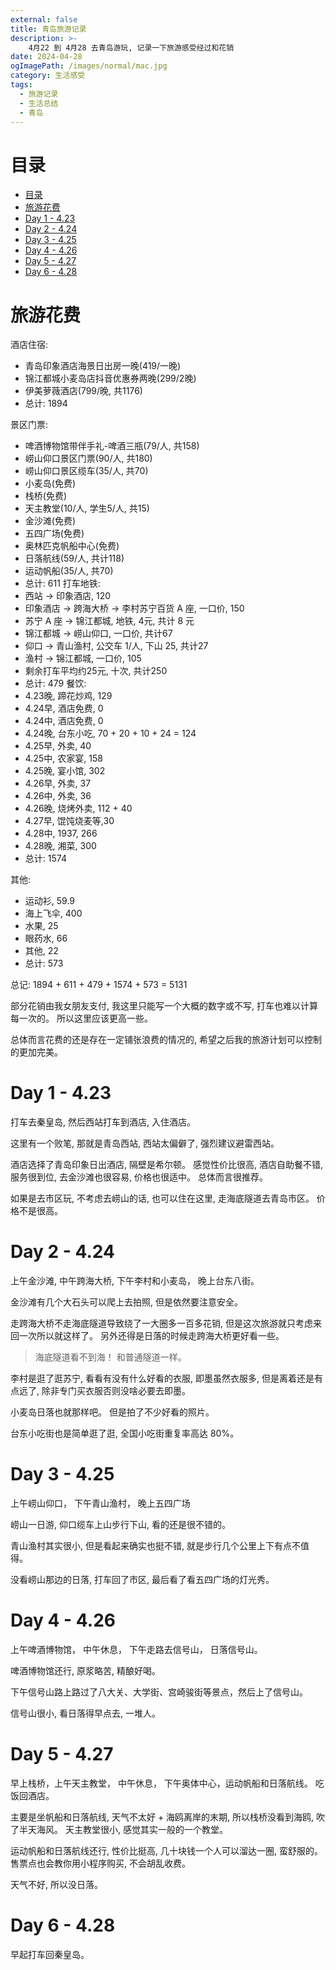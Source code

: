 ```yaml
---
external: false
title: 青岛旅游记录
description: >-
    4月22 到 4月28 去青岛游玩, 记录一下旅游感受经过和花销
date: 2024-04-28
ogImagePath: /images/normal/mac.jpg
category: 生活感受
tags:
  - 旅游记录
  - 生活总结
  - 青岛
---
```


# 目录

- [目录](#目录)
- [旅游花费](#旅游花费)
- [Day 1 - 4.23](#day-1---423)
- [Day 2 - 4.24](#day-2---424)
- [Day 3 - 4.25](#day-3---425)
- [Day 4 - 4.26](#day-4---426)
- [Day 5 - 4.27](#day-5---427)
- [Day 6 - 4.28](#day-6---428)


# 旅游花费

酒店住宿: 
 - 青岛印象酒店海景日出房一晚(419/一晚)
 - 锦江都城小麦岛店抖音优惠券两晚(299/2晚)
 - 伊美萝薇酒店(799/晚, 共1176)
 - 总计: 1894

景区门票: 
 - 啤酒博物馆带伴手礼-啤酒三瓶(79/人, 共158)
 - 崂山仰口景区门票(90/人, 共180)
 - 崂山仰口景区缆车(35/人, 共70)
 - 小麦岛(免费)
 - 栈桥(免费)
 - 天主教堂(10/人, 学生5/人, 共15)
 - 金沙滩(免费)
 - 五四广场(免费)
 - 奥林匹克帆船中心(免费)
 - 日落航线(59/人, 共计118)
 - 运动帆船(35/人, 共70)
 - 总计: 611
打车地铁:
 - 西站 -> 印象酒店, 120
 - 印象酒店 -> 跨海大桥 -> 李村苏宁百货 A 座, 一口价, 150
 - 苏宁 A 座 -> 锦江都城, 地铁, 4元, 共计 8 元
 - 锦江都城 -> 崂山仰口, 一口价, 共计67
 - 仰口 -> 青山渔村, 公交车 1/人, 下山 25, 共计27
 - 渔村 -> 锦江都城, 一口价, 105
 - 剩余打车平均约25元, 十次, 共计250
 - 总计: 479
餐饮:
 - 4.23晚, 蹄花炒鸡, 129
 - 4.24早, 酒店免费, 0
 - 4.24中, 酒店免费, 0
 - 4.24晚, 台东小吃, 70 + 20  + 10 + 24 = 124
 - 4.25早, 外卖, 40
 - 4.25中, 农家宴, 158
 - 4.25晚, 宴小馆, 302
 - 4.26早, 外卖, 37
 - 4.26中, 外卖, 36
 - 4.26晚, 烧烤外卖, 112 + 40
 - 4.27早, 馄饨烧麦等,30
 - 4.28中, 1937, 266
 - 4.28晚, 湘菜, 300
 - 总计: 1574

其他:
 - 运动衫, 59.9
 - 海上飞伞, 400
 - 水果, 25
 - 眼药水, 66
 - 其他, 22
 - 总计: 573

总记: 1894 + 611 + 479 + 1574 + 573 = 5131

部分花销由我女朋友支付, 我这里只能写一个大概的数字或不写, 打车也难以计算每一次的。 所以这里应该更高一些。

总体而言花费的还是存在一定铺张浪费的情况的, 希望之后我的旅游计划可以控制的更加完美。


# Day 1 - 4.23

打车去秦皇岛, 然后西站打车到酒店, 入住酒店。

这里有一个败笔, 那就是青岛西站, 西站太偏僻了, 强烈建议避雷西站。

酒店选择了青岛印象日出酒店, 隔壁是希尔顿。 感觉性价比很高, 酒店自助餐不错, 服务很到位, 去金沙滩也很容易, 价格也很适中。 总体而言很推荐。

如果是去市区玩, 不考虑去崂山的话, 也可以住在这里, 走海底隧道去青岛市区。 价格不是很高。



# Day 2 - 4.24

上午金沙滩, 中午跨海大桥, 下午李村和小麦岛， 晚上台东八街。

金沙滩有几个大石头可以爬上去拍照, 但是依然要注意安全。

走跨海大桥不走海底隧道导致绕了一大圈多一百多花销, 但是这次旅游就只考虑来回一次所以就这样了。 另外还得是日落的时候走跨海大桥更好看一些。
> 海底隧道看不到海！ 和普通隧道一样。

李村是逛了逛苏宁, 看看有没有什么好看的衣服, 即墨虽然衣服多, 但是离着还是有点远了, 除非专门买衣服否则没啥必要去即墨。

小麦岛日落也就那样吧。 但是拍了不少好看的照片。

台东小吃街也是简单逛了逛, 全国小吃街重复率高达 80%。


# Day 3 - 4.25

上午崂山仰口， 下午青山渔村， 晚上五四广场

崂山一日游, 仰口缆车上山步行下山, 看的还是很不错的。

青山渔村其实很小, 但是看起来确实也挺不错, 就是步行几个公里上下有点不值得。

没看崂山那边的日落, 打车回了市区, 最后看了看五四广场的灯光秀。


# Day 4 - 4.26

上午啤酒博物馆， 中午休息， 下午走路去信号山， 日落信号山。

啤酒博物馆还行, 原浆略苦, 精酿好喝。

下午信号山路上路过了八大关、大学街、宫崎骏街等景点，然后上了信号山。

信号山很小, 看日落得早点去, 一堆人。

# Day 5 - 4.27

早上栈桥，上午天主教堂， 中午休息， 下午奥体中心，运动帆船和日落航线。 吃饭回酒店。

主要是坐帆船和日落航线, 天气不太好 + 海鸥离岸的末期, 所以栈桥没看到海鸥, 吹了半天海风。 天主教堂很小, 感觉其实一般的一个教堂。

运动帆船和日落航线还行, 性价比挺高, 几十块钱一个人可以溜达一圈, 蛮舒服的。 售票点也会教你用小程序购买, 不会胡乱收费。

天气不好, 所以没日落。

# Day 6 - 4.28

早起打车回秦皇岛。